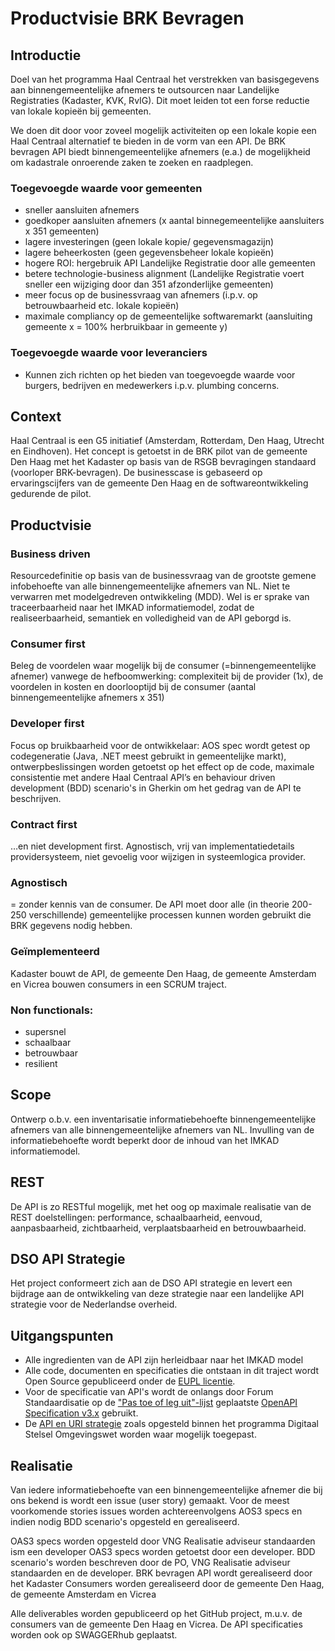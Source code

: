 # Productvisie BRK Bevragen

## Introductie
Doel van het programma Haal Centraal het verstrekken van basisgegevens aan binnengemeentelijke afnemers te outsourcen naar Landelijke Registraties (Kadaster, KVK, RvIG). Dit moet leiden tot een forse reductie van lokale kopieën bij gemeenten. 

We doen dit door voor zoveel mogelijk activiteiten op een lokale kopie een Haal Centraal alternatief te bieden in de vorm van een API. De BRK bevragen API biedt binnengemeentelijke afnemers (e.a.) de mogelijkheid om kadastrale onroerende zaken te zoeken en raadplegen.

### Toegevoegde waarde voor gemeenten
- sneller aansluiten afnemers 
- goedkoper aansluiten afnemers (x aantal binnegemeentelijke aansluiters x 351 gemeenten)
- lagere investeringen (geen lokale kopie/ gegevensmagazijn)
- lagere beheerkosten (geen gegevensbeheer lokale kopieën)
- hogere ROI: hergebruik API Landelijke Registratie door alle gemeenten
- betere technologie-business alignment (Landelijke Registratie voert sneller een wijziging door dan 351 afzonderlijke gemeenten) 
- meer focus op de businessvraag van afnemers (i.p.v. op betrouwbaarheid etc. lokale kopieën)
- maximale compliancy op de gemeentelijke softwaremarkt (aansluiting gemeente x = 100% herbruikbaar in gemeente y)

### Toegevoegde waarde voor leveranciers
- Kunnen zich richten op het bieden van toegevoegde waarde voor burgers, bedrijven en medewerkers i.p.v. plumbing concerns.

## Context
Haal Centraal is een G5 initiatief (Amsterdam, Rotterdam, Den Haag, Utrecht en Eindhoven). Het concept is getoetst in de BRK pilot van de gemeente Den Haag met het Kadaster op basis van de RSGB bevragingen standaard (voorloper BRK-bevragen). De businesscase is gebaseerd op ervaringscijfers van de gemeente Den Haag en de softwareontwikkeling gedurende de pilot. 

## Productvisie

### Business driven 
Resourcedefinitie op basis van de businessvraag van de grootste gemene infobehoefte van alle binnengemeentelijke afnemers van NL. 
Niet te verwarren met modelgedreven ontwikkeling (MDD). Wel is er sprake van traceerbaarheid naar het IMKAD informatiemodel, zodat de realiseerbaarheid, semantiek en volledigheid van de API geborgd is. 

### Consumer first
Beleg de voordelen waar mogelijk bij de consumer (=binnengemeentelijke afnemer) vanwege de hefboomwerking: complexiteit bij de provider (1x), de voordelen in kosten en doorlooptijd bij de consumer (aantal binnengemeentelijke afnemers x 351)

### Developer first
Focus op bruikbaarheid voor de ontwikkelaar: AOS spec wordt getest op codegeneratie (Java, .NET meest gebruikt in gemeentelijke markt), ontwerpbeslissingen worden getoetst op het effect op de code, maximale consistentie met andere Haal Centraal API’s en behaviour driven development (BDD) scenario's in Gherkin om het gedrag van de API te beschrijven.

### Contract first
…en niet development first. Agnostisch, vrij van implementatiedetails providersysteem, niet gevoelig voor wijzigen in systeemlogica provider.

### Agnostisch
= zonder kennis van de consumer. De API moet door alle (in theorie 200-250 verschillende) gemeentelijke processen kunnen worden gebruikt die BRK gegevens nodig hebben.

### Geïmplementeerd 
Kadaster bouwt de API, de gemeente Den Haag, de gemeente Amsterdam en Vicrea bouwen consumers in een SCRUM traject. 

### Non functionals:
- supersnel
- schaalbaar
- betrouwbaar
- resilient

## Scope
Ontwerp o.b.v. een inventarisatie informatiebehoefte binnengemeentelijke afnemers van alle binnengemeentelijke afnemers van NL. Invulling van de informatiebehoefte wordt beperkt door de inhoud van het IMKAD informatiemodel.

## REST
De API is zo RESTful mogelijk, met het oog op maximale realisatie van de REST doelstellingen: performance, schaalbaarheid, eenvoud, aanpasbaarheid, zichtbaarheid, verplaatsbaarheid en betrouwbaarheid.  

## DSO API Strategie
Het project conformeert zich aan de DSO API strategie en levert een bijdrage aan de ontwikkeling van deze strategie naar een landelijke API strategie voor de Nederlandse overheid.  

## Uitgangspunten
- Alle ingredienten van de API zijn herleidbaar naar het IMKAD model
- Alle code, documenten en specificaties die ontstaan in dit traject wordt Open
Source gepubliceerd onder de
[EUPL licentie](https://joinup.ec.europa.eu/collection/eupl/eupl-text-11-12).
- Voor de specificatie van API's wordt de onlangs door Forum Standaardisatie op
de
["Pas toe of leg uit"-lijst](https://www.forumstandaardisatie.nl/lijst-open-standaarden/in_lijst/verplicht-pas-toe-leg-uit)
geplaatste
[OpenAPI Specification v3.x](https://www.forumstandaardisatie.nl/standaard/openapi-specification)
gebruikt.
- De
[API en URI strategie](https://aandeslagmetdeomgevingswet.nl/digitaal-stelsel/documenten/documenten/api-uri-strategie/)
zoals opgesteld binnen het programma Digitaal Stelsel Omgevingswet worden waar
mogelijk toegepast.

## Realisatie
Van iedere informatiebehoefte van een binnengemeentelijke afnemer die bij ons bekend is wordt een issue (user story) gemaakt. Voor de meest voorkomende stories issues worden achtereenvolgens AOS3 specs en indien nodig BDD scenario's opgesteld en gerealiseerd. 

OAS3 specs worden opgesteld door VNG Realisatie adviseur standaarden ism een developer 
OAS3 specs worden getoetst door een developer. 
BDD scenario's worden beschreven door de PO, VNG Realisatie adviseur standaarden en de developer. 
BRK bevragen API wordt gerealiseerd door het Kadaster
Consumers worden gerealiseerd door de gemeente Den Haag, de gemeente Amsterdam en Vicrea

Alle deliverables worden gepubliceerd op het GitHub project, m.u.v. de consumers van de gemeente Den Haag en Vicrea. De API specificaties worden ook op SWAGGERhub geplaatst.

